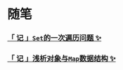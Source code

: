 # 随笔

### [「 记 」`Set`的一次遍历问题 ✨](./「%20记%20」Set的一次遍历问题.md)

### [「 记 」浅析对象与`Map`数据结构 ✨](./「%20记%20」浅析对象与Map数据结构.md)